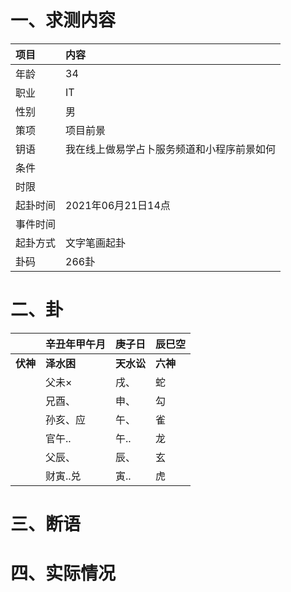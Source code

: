 # 一、求测内容
|项目|内容|
|:-|:-|
|年龄|34|
|职业|IT|
|性别|男|
|策项|项目前景|
|钥语|我在线上做易学占卜服务频道和小程序前景如何|
|条件||
|时限||
|起卦时间|2021年06月21日14点|
|事件时间||
|起卦方式|文字笔画起卦|
|卦码|266卦|

# 二、卦
||辛丑年甲午月|庚子日|辰巳空|
|:-|:-|:-|:-|
|**伏神**|**泽水困**|**天水讼**|**六神**|
||父未×|戌、|蛇|
||兄酉、|申、|勾|
||孙亥、应|午、|雀|
||官午..|午..|龙|
||父辰、|辰、|玄|
||财寅..兑|寅..|虎|


# 三、断语

# 四、实际情况